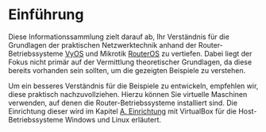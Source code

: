 # Einführung

Diese Informationssammlung zielt darauf ab, Ihr Verständnis für die Grundlagen der praktischen Netzwerktechnik
anhand der Router-Betriebssysteme [VyOS](https://docs.vyos.io/) und Mikrotik [RouterOS](https://help.mikrotik.com/docs/display/ROS/RouterOS) zu vertiefen. 
Dabei liegt der Fokus nicht primär auf der Vermittlung theoretischer Grundlagen, da diese bereits vorhanden sein sollten,
um die gezeigten Beispiele zu verstehen.

Um ein besseres Verständnis für die Beispiele zu entwickeln, empfehlen wir, diese praktisch nachzuvollziehen. Hierzu
können Sie virtuelle Maschinen verwenden, auf denen die Router-Betriebssysteme installiert sind. Die Einrichtung dieser
wird im Kapitel [A. Einrichtung](./A._Einrichtung/0_intro/) mit VirtualBox für die Host-Betriebssysteme Windows und Linux erläutert.
